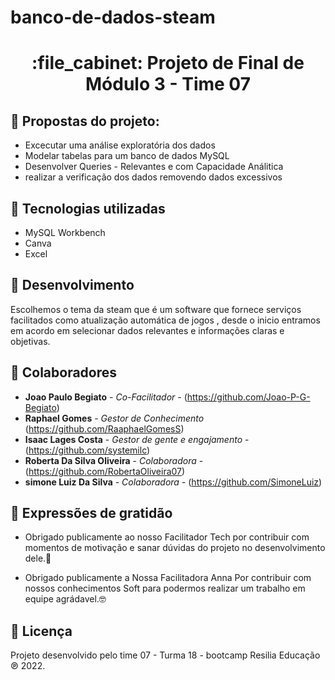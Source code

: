 # banco-de-dados-steam
<h1 align="center">:file_cabinet: Projeto de Final de Módulo 3 - Time 07</h1>

## :memo: Propostas do projeto:
* Excecutar uma análise exploratória dos dados
* Modelar tabelas para um banco de dados MySQL
* Desenvolver Queries - Relevantes e com Capacidade Análitica 
* realizar a verificação dos dados removendo dados excessivos

## :wrench: Tecnologias utilizadas
* MySQL Workbench
* Canva
* Excel

## :rocket: Desenvolvimento
Escolhemos o tema da steam que é um software que fornece serviços facilitados como atualização automática de jogos , desde o inicio 
entramos em acordo em selecionar dados relevantes e informações claras e objetivas. 


## :handshake: Colaboradores
* **Joao Paulo Begiato** - *Co-Facilitador* - (https://github.com/Joao-P-G-Begiato)
* **Raphael Gomes** - *Gestor de Conhecimento* (https://github.com/RaaphaelGomesS)
* **Isaac Lages Costa** - *Gestor de gente e engajamento* - (https://github.com/systemilc)
* **Roberta Da Silva Oliveira** - *Colaboradora* - (https://github.com/RobertaOliveira07)
* **simone Luiz Da Silva** - *Colaboradora* - (https://github.com/SimoneLuiz)

## 🎁 Expressões de gratidão

* Obrigado publicamente  ao nosso Facilitador Tech por contribuir com momentos de motivação e sanar dúvidas do projeto 
no desenvolvimento dele.📢 

* Obrigado publicamente a Nossa Facilitadora Anna Por contribuir com nossos conhecimentos Soft para
podermos realizar um trabalho em equipe agrádavel.🤓

## 📄 Licença
Projeto desenvolvido pelo time 07 - Turma 18 - bootcamp Resilia Educação ℗ 2022. 
